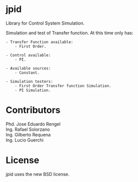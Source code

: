 jpid
====

Library for Control System Simulation.

Simulation and test of Transfer function. At this time only has:
    
    - Transfer Function available:
        - First Order.
        
    - Control available:
        - PI.
        
    - Available sources:
        - Constant.
        
    - Simulation testers:
        - First Order Transfer function Simulation.
        - PI Simulation.
        
        
Contributors
============
Phd. Jose Eduardo Rengel  
Ing. Rafael Solorzano  
Ing. Gilberto Requena  
Ing. Lucio Guerchi  

License
=======
jpid uses the new BSD license.
